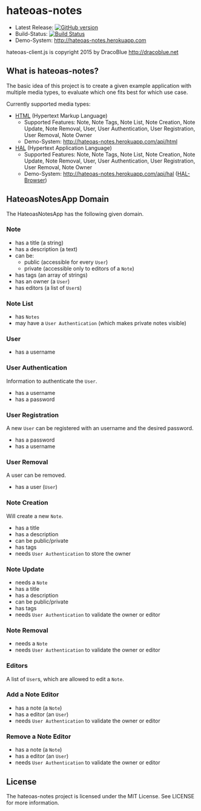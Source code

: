 # hateoas-notes

* Latest Release: [![GitHub version](https://badge.fury.io/gh/DracoBlue%2Fhateoas-notes.png)](https://github.com/DracoBlue/hateoas-notes/releases)
* Build-Status: [![Build Status](https://travis-ci.org/DracoBlue/hateoas-notes.png?branch=master)](https://travis-ci.org/DracoBlue/hateoas-notes)
* Demo-System: <http://hateoas-notes.herokuapp.com>

hateoas-client.js is copyright 2015 by DracoBlue <http://dracoblue.net>

## What is hateoas-notes?

The basic idea of this project is to create a given example application with multiple media types, to evaluate which one
fits best for which use case.

Currently supported media types:

* [HTML](http://www.w3.org/html/) (Hypertext Markup Language)
  * Supported Features: Note, Note Tags, Note List, Note Creation, Note Update, Note Removal, User, User Authentication, User Registration, User Removal, Note Owner
  * Demo-System: <http://hateoas-notes.herokuapp.com/api/html>
* [HAL](http://stateless.co/hal_specification.html) (Hypertext Application Language)
  * Supported Features: Note, Note Tags, Note List, Note Creation, Note Update, Note Removal, User, User Authentication, User Registration, User Removal, Note Owner
  * Demo-System: <http://hateoas-notes.herokuapp.com/api/hal> ([HAL-Browser](haltalk.herokuapp.com/explorer/browser.html#http://hateoas-notes.herokuapp.com/api/hal))

## HateoasNotesApp Domain

The HateoasNotesApp has the following given domain.

### Note

* has a title (a string)
* has a description (a text)
* can be:
    * public (accessible for every `User`)
    * private (accessible only to editors of a `Note`)
* has tags (an array of strings)
* has an owner (a `User`)
* has editors (a list of `User`s)

### Note List

* has `Notes`
* may have a `User Authentication` (which makes private notes visible)

### User

* has a username

### User Authentication

Information to authenticate the `User`.

* has a username
* has a password

### User Registration

A new `User` can be registered with an username and the desired password.

* has a password
* has a username

### User Removal

A user can be removed.

* has a user (`User`)

### Note Creation

Will create a new `Note`.

* has a title
* has a description
* can be public/private
* has tags
* needs `User Authentication` to store the owner

### Note Update

* needs a `Note`
* has a title
* has a description
* can be public/private
* has tags
* needs `User Authentication` to validate the owner or editor

### Note Removal

* needs a `Note`
* needs `User Authentication` to validate the owner or editor

### Editors

A list of `User`s, which are allowed to edit a `Note`.

### Add a Note Editor

* has a note (a `Note`)
* has a editor (an `User`)
* needs `User Authentication` to validate the owner or editor

### Remove a Note Editor

* has a note (a `Note`)
* has a editor (an `User`)
* needs `User Authentication` to validate the owner or editor

## License

The hateoas-notes project is licensed under the MIT License. See LICENSE for more information.